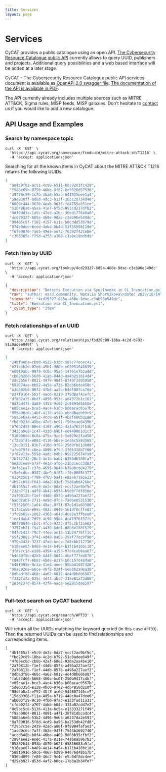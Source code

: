 ```yaml
---
title: Services
layout: page
---
```


# Services

CyCAT provides a public catalogue using an open API. [The Cybersecurity Resource Catalogue public API](https://api.cycat.org/) currently allows to query UUID, publishers and projects. Additional query possibilities and a web based interface will be added at a later stage.

CyCAT - The Cybersecurity Resource Catalogue public API services document is available as [OpenAPI 2.0 swagger file](https://api.cycat.org/swagger.json). [The documentation of the API is available in PDF](https://www.cycat.org/assets/docs/api-documentation-3.pdf).

The API currently already includes multiple sources such as MITRE ATT&CK, Sigma rules, MISP feeds, MISP galaxies. Don't hesitate to [contact](/contact) us if you would like to add a new catalogue.

## API Usage and Examples

### Search by namespace topic

~~~
curl -X 'GET' \
  'https://api.cycat.org/namespace/finduuid/mitre-attack-id/T1216' \
  -H 'accept: application/json'
~~~

Searching for all the known items in CyCAT about the MITRE ATT&CK T1216 returns the following UUIDs

~~~json
[
  "a0459f02-ac51-4c09-b511-b8c9203fc429",
  "f588e69b-0750-46bb-8f87-0e9320d57536",
  "39776c99-1c7b-4ba0-b5aa-641525eee1a4",
  "59e938ff-0d6d-4dc3-b13f-36cc28734d4e",
  "6609c444-9670-4eab-9636-fe4755a851ce",
  "51048ba0-a5aa-41e7-bf5d-993cd217dfb2",
  "9df0dd3a-1a5c-47e3-a2bc-30ed177646a0",
  "4cd29327-685a-460e-9dac-c3ab96e549dc",
  "99465c8f-f102-4157-b11c-b0cddd53b79a",
  "074e0ded-6ced-4ebd-8b4d-53f55908119d",
  "f6fe9070-7a65-49ea-ae72-76292f42cebe",
  "c363385c-f75d-4753-a108-c1a8e28bdbda"
]
~~~

### Fetch item by UUID

~~~
curl -X 'GET' \
  'https://api.cycat.org/lookup/4cd29327-685a-460e-9dac-c3ab96e549dc' \
  -H 'accept: application/json'
~~~

~~~json
{
  "description": "Detects Execution via SyncInvoke in CL_Invocation.ps1 module",
  "raw": "author: oscd.community, Natalia Shornikova\ndate: 2020/10/14\ndescription: Detects Execution via SyncInvoke in CL_Invocation.ps1 module\ndetection:\n  condition: selection\n  selection:\n    EventID: 4104\n    ScriptBlockText|contains|all:\n    - CL_Invocation.ps1\n    - SyncInvoke\nfalsepositives:\n- Unknown\nid: 4cd29327-685a-460e-9dac-c3ab96e549dc\nlevel: high\nlogsource:\n  product: windows\n  service: powershell\nmodified: 2021/05/21\nreferences:\n- https://github.com/LOLBAS-Project/LOLBAS/blob/master/yml/OSScripts/Cl_invocation.yml\n- https://twitter.com/bohops/status/948061991012327424\nstatus: experimental\ntags:\n- attack.defense_evasion\n- attack.t1216\ntitle: Execution via CL_Invocation.ps1\n",
  "sigma:id": "4cd29327-685a-460e-9dac-c3ab96e549dc",
  "title": "Execution via CL_Invocation.ps1",
  "_cycat_type": "Item"
}
~~~

### Fetch relationships of an UUID

~~~
curl -X 'GET' \
  'https://api.cycat.org/relationships/fbd29c89-18ba-4c2d-b792-51c0adee049f' \
  -H 'accept: application/json'
~~~

~~~json
[
  "24bfaeba-cb0d-4525-b3dc-507c77ecec41",
  "b21c3b2d-02e6-45b1-980b-e69051040839",
  "e6919abc-99f9-4c6c-95a5-14761e7b2add",
  "cb69b20d-56d0-41ab-8440-4a4b251614d4",
  "2dc2b567-8821-49f9-9045-8740f3d0b958",
  "692074ae-bb62-4a5e-a735-02cb6bde458c",
  "b3d682b6-98f2-4fb0-aa3b-b4df007ca70a",
  "837f9164-50af-4ac0-8219-379d8a74cefc",
  "df8b2a25-8bdf-4856-953c-a04372b1c161",
  "8d7bd4f5-3a89-4453-9c82-2c8894d5655e",
  "e85cae1a-bce3-4ac4-b36b-b00acac0567b",
  "005a06c6-14bf-4118-afa0-ebcd8aebb0c9",
  "58a3e6aa-4453-4cc8-a51f-4befe80b31a8",
  "fb8d023d-45be-47e9-bc51-f56bcae6435b",
  "b76b2d94-60e4-4107-a903-4a3a7622fb3b",
  "3433a9e8-1c47-4320-b9bf-ed449061d1c3",
  "910906dd-8c0a-475a-9cc1-5e029e2fad58",
  "cf23bf4a-e003-4116-bbae-1ea6c558d565",
  "13cd9151-83b7-410d-9f98-25d0f0d1d80d",
  "afc079f3-c0ea-4096-b75d-3f05338b7f60",
  "ef67e13e-5598-4adc-bdb2-998225874fa9",
  "2b742742-28c3-4e1b-bab7-8350d6300fa7",
  "be2dcee9-a7a7-4e38-afd6-21b31ecc3d63",
  "9efb1ea7-c37b-4595-9640-b7680cd84279",
  "c5e3cdbc-0387-4be9-8f83-ff5c0865f377",
  "03342581-f790-4f03-ba41-e82e67392e23",
  "4b57c098-f043-4da2-83ef-7588a6d426bc",
  "db1355a7-e5c9-4e2c-8da7-eccf2ae9bf5c",
  "232b7f21-adf9-4b42-b936-b9d6f7df856e",
  "2a70812b-f1ef-44db-8578-a496a227aef2",
  "6add2ab5-2711-4e9d-87c8-7a0be8531530",
  "f5352566-1a64-49ac-8f7f-97e1d1a03300",
  "b17a1a56-e99c-403c-8948-561df0cffe81",
  "3fc9b85a-2862-4363-a64d-d692e3ffbee0",
  "1ecfdab8-7d59-4c98-95d4-dc41970f57fc",
  "00f90846-cbd1-4fc5-9233-df5c2bf2a662",
  "3257eb21-f9a7-4430-8de1-d8b6e288f529",
  "04fd5427-79c7-44ea-ae13-11b24778ff1c",
  "65f2d882-3f41-4d48-8a06-29af77ec9f90",
  "970a3432-3237-47ad-bcca-7d8cbb217736",
  "b18eae87-b469-4e14-b454-b171b416bc18",
  "dfd7cc1d-e1d8-4394-a198-97c4cab8aa67",
  "b4d80f8b-d2b9-4448-8844-4bef777ed676",
  "c848fcf7-6b62-4bde-8216-b6c157d48da0",
  "648f995e-9c3a-41e4-aeee-98bb41037426",
  "90ac9266-68ce-46f2-b24f-5eb3b2a8ea38",
  "8dbadf80-468c-4a62-b817-4e4d8b606887",
  "f232fa7a-025c-4d43-abc7-318e81a73d65",
  "2e34237d-8574-43f6-aace-ae2915de8597"
]
~~~

### Full-text search on CyCAT backend

~~~
curl -X 'GET' \
  'https://api.cycat.org/search/APT33' \
  -H 'accept: application/json'
~~~

Will return all the UUIDs matching the keyword queried (in this case `APT33`). Then the returned UUIDs can be used to find relationships and corresponding items.

~~~
[
  "db1355a7-e5c9-4e2c-8da7-eccf2ae9bf5c",
  "fbd29c89-18ba-4c2d-b792-51c0adee049f",
  "4f69ec6d-cb6b-42af-b8e2-920a2aa4be10",
  "2a70812b-f1ef-44db-8578-a496a227aef2",
  "2a70812b-f1ef-44db-8578-a496a227aef2",
  "8dbadf80-468c-4a62-b817-4e4d8b606887",
  "fab34d66-5668-460a-bc0f-250b9417cdbf",
  "e85cae1a-bce3-4ac4-b36b-b00acac0567b",
  "5de6335d-e128-4bc0-87e2-4db4950d210f",
  "08d5b8a4-e752-48f3-ac6d-944807146ce7",
  "15dd8386-f11a-485a-b719-440c0a47dee6",
  "ab603f29-9c10-4fb0-9fa3-e123fad11a31",
  "cfdb02f2-a767-4abb-b04c-333a02cdd7e2",
  "0c5bc5c8-5136-413a-bc5a-e13333271f49",
  "f9aa9004-8811-4091-a471-38f81dbcadc4",
  "5086a6e0-53b2-4d96-9eb3-a0237da2e591",
  "8a789016-5f8d-4cd9-ba96-ba253db42fd8",
  "f29b7c5e-2439-42ad-a86f-9f8984fafae3",
  "1acd0c6c-7aff-462e-94ff-7544b1692740",
  "accd848b-b8f4-46ba-a408-9063b35cfbf2",
  "2894aee2-e0ec-417a-811e-74a68ab967b2",
  "05252643-093b-4070-b62f-d5836683a9fa",
  "b18eae87-b469-4e14-b454-b171b416bc18",
  "588fb91d-59c6-4667-b299-94676d48b17b",
  "036bd099-fe80-46c2-9c4c-e5c6df8dcdee",
  "d29eb927-d53d-4af2-b6ce-17b3a1b34fe7"
]
~~~
